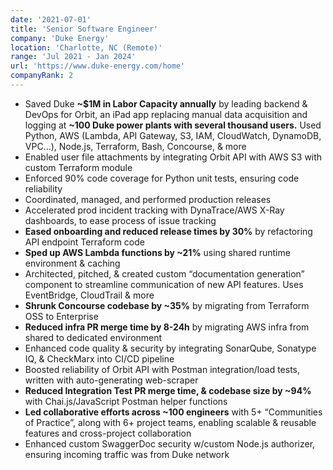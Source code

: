 ```yaml
---
date: '2021-07-01'
title: 'Senior Software Engineer'
company: 'Duke Energy'
location: 'Charlotte, NC (Remote)'
range: 'Jul 2021 - Jan 2024'
url: 'https://www.duke-energy.com/home'
companyRank: 2
---
```


- Saved Duke **~$1M in Labor Capacity annually** by leading backend & DevOps for Orbit, an iPad app replacing manual data acquisition and logging at **~100 Duke power plants with several thousand users.** Used Python, AWS (Lambda, API Gateway, S3, IAM, CloudWatch, DynamoDB, VPC...), Node.js, Terraform, Bash, Concourse, & more
- Enabled user file attachments by integrating Orbit API with AWS S3 with custom Terraform module
- Enforced 90% code coverage for Python unit tests, ensuring code reliability
- Coordinated, managed, and performed production releases
- Accelerated prod incident tracking with DynaTrace/AWS X-Ray dashboards, to ease process of issue tracking
- **Eased onboarding and reduced release times by 30%** by refactoring API endpoint Terraform code 
- **Sped up AWS Lambda functions by ~21%** using shared runtime environment & caching
- Architected, pitched, & created custom “documentation generation” component to streamline communication of new API features. Uses EventBridge, CloudTrail & more
- **Shrunk Concourse codebase by ~35%** by migrating from Terraform OSS to Enterprise
- **Reduced infra PR merge time by 8-24h** by migrating AWS infra from shared to dedicated environment 
- Enhanced code quality & security by integrating SonarQube, Sonatype IQ, & CheckMarx into CI/CD pipeline
- Boosted reliability of Orbit API with Postman integration/load tests, written with auto-generating web-scraper
- **Reduced Integration Test PR merge time, & codebase size by ~94%** with Chai.js/JavaScript Postman helper functions
- **Led collaborative efforts across ~100 engineers** with 5+ “Communities of Practice”, along with 6+ project teams, enabling scalable & reusable features and cross-project collaboration
- Enhanced custom SwaggerDoc security w/custom Node.js authorizer, ensuring incoming traffic was from Duke network